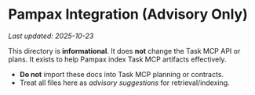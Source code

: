 # Pampax Integration (Advisory Only)

_Last updated: 2025-10-23_

This directory is **informational**. It does **not** change the Task MCP API or plans.
It exists to help Pampax index Task MCP artifacts effectively.

- **Do not** import these docs into Task MCP planning or contracts.
- Treat all files here as *advisory suggestions* for retrieval/indexing.

